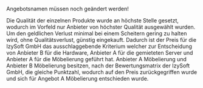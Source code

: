 Angebotsnamen müssen noch geändert werden!

Die Qualität der einzelnen Produkte wurde an höchste Stelle gesetzt, wodurch im Vorfeld nur Anbieter von höchster Qualität ausgewählt wurden.
Um den geldlichen Verlust minimal bei einem Scheitern gering zu halten wird, ohne Qualitätsverlust, günstig eingekauft.
Dadurch ist der Preis für die IzySoft GmbH das ausschlaggebende Kriterium welcher zur Entscheidung von Anbieter B für die Hardware, 
Anbieter A für die gemieteten Server und Anbieter A für die Möbelierung geführt hat.
Anbieter A Möbelierung und Anbieter B Möbelierung besitzen, nach der Bewertungsmatrix der IzySoft GmbH, die gleiche Punktzahl, wodurch 
auf den Preis zurückgegriffen wurde und sich für Angebot A Möbelierung entschieden wurde.
